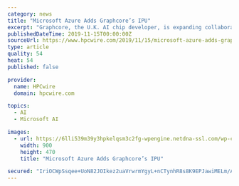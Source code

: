 ```yaml
---
category: news
title: "Microsoft Azure Adds Graphcore’s IPU"
excerpt: "Graphcore, the U.K. AI chip developer, is expanding collaboration with Microsoft to offer its intelligent processing units on the Azure cloud, making Microsoft the first large public cloud vendor to offer the IPU designed for machine learning workloads."
publishedDateTime: 2019-11-15T00:00:00Z
sourceUrl: https://www.hpcwire.com/2019/11/15/microsoft-azure-adds-graphcores-ipu/
type: article
quality: 54
heat: 54
published: false

provider:
  name: HPCwire
  domain: hpcwire.com

topics:
  - AI
  - Microsoft AI

images:
  - url: https://6lli539m39y3hpkelqsm3c2fg-wpengine.netdna-ssl.com/wp-content/uploads/2019/11/graphcore_P1-chassis01.jpg
    width: 900
    height: 470
    title: "Microsoft Azure Adds Graphcore’s IPU"

secured: "IriOCWpSsqee+UoN82JOIkez2uaVrwrmYgyL+nCTynhR8s8K9EPJawiMELm/AopgBFazNqf8pOjtiCzaEv0tZrk/VIDc3zAUdakGpmThaTBIYV28hexKe3Q9lkI52VH5u0HNUn5ooaloCuiZdXJGq/Psv84oelokq2WgpUoD6k2L3DO10VvsPIWcYqfpHbj8adYBxAQ7yuW+A3Maaj0b3PWGyWmK0884b2sAv9L3YDyvVrcqhUdBulp+cqT1i9yF3/c1B5TJx2K7UIBDogRYkA==;ZxcpwEY+q4LrG6S16rbddg=="
---
```


